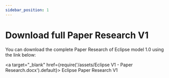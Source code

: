```yaml
---
sidebar_position: 1
---
```


# Download full Paper Research V1

You can download the complete Paper Research of Eclipse model 1.0 using the link below:

<a target="\_blank" href={require('/assets/Eclipse V1 - Paper Research.docx').default}> Eclipse Paper Research V1 </a>



